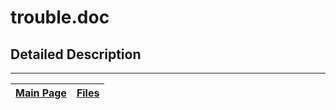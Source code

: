 # trouble.doc #



## Detailed Description ##




---
| [Main Page](Doxygen.md) | [Files](Doxygen_files.md) |
|:------------------------|:--------------------------|